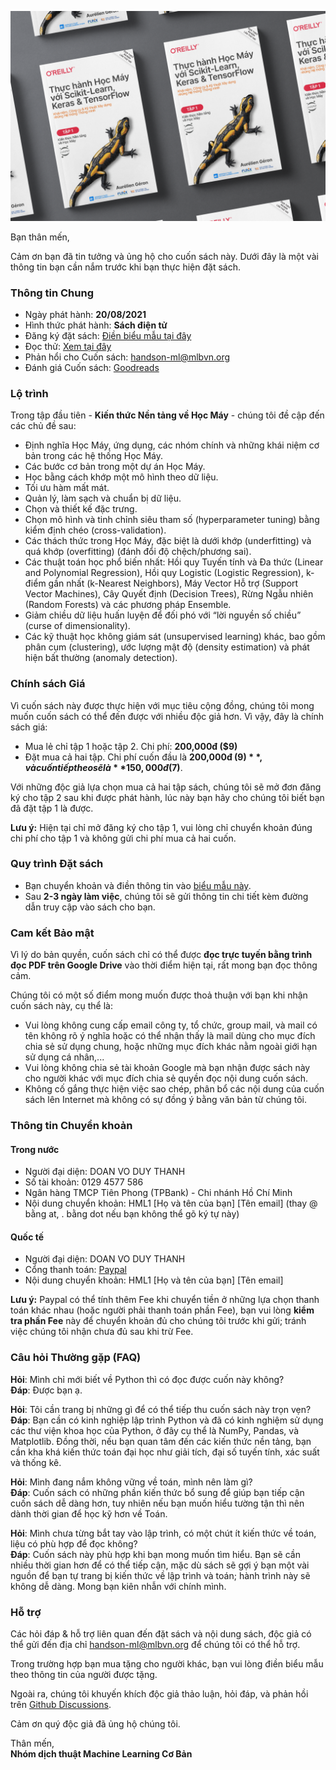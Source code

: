 ![](/assets/img/cover.png)

Bạn thân mến,

Cảm ơn bạn đã tin tưởng và ủng hộ cho cuốn sách này. Dưới đây là một vài thông tin bạn cần nắm trước khi bạn thực hiện đặt sách. 

### Thông tin Chung

* Ngày phát hành: **20/08/2021**
* Hình thức phát hành: **Sách điện tử**
* Đăng ký đặt sách: [Điền biểu mẫu tại đây](https://forms.gle/npLF1U4Xb9EKcesZ8)
* Đọc thử: [Xem tại đây](https://drive.google.com/file/d/1y-jjYf_KNPS2DNqjqUmcZjhwUTmEqBKQ/view?usp=sharing)
* Phản hổi cho Cuốn sách: [handson-ml@mlbvn.org](mailto:handson-ml@mlbvn.org)
* Đánh giá Cuốn sách: [Goodreads](https://www.goodreads.com/book/show/58798645)

### Lộ trình

Trong tập đầu tiên - **Kiến thức Nền tảng về Học Máy** - chúng tôi đề cập đến các chủ đề sau:

* Định nghĩa Học Máy, ứng dụng, các nhóm chính và những khái niệm cơ bản trong các hệ thống Học Máy.
* Các bước cơ bản trong một dự án Học Máy.
* Học bằng cách khớp một mô hình theo dữ liệu.
* Tối ưu hàm mất mát.
* Quản lý, làm sạch và chuẩn bị dữ liệu.
* Chọn và thiết kế đặc trưng.
* Chọn mô hình và tinh chỉnh siêu tham số (hyperparameter tuning) bằng kiểm định chéo (cross-validation).
* Các thách thức trong Học Máy, đặc biệt là dưới khớp (underfitting) và quá khớp (overfitting)
(đánh đổi độ chệch/phương sai).
* Các thuật toán học phổ biến nhất: Hồi quy Tuyến tính và Đa thức (Linear and Polynomial
Regression), Hồi quy Logistic (Logistic Regression), k-điểm gần nhất (k-Nearest Neighbors),
Máy Vector Hỗ trợ (Support Vector Machines), Cây Quyết định (Decision Trees), Rừng Ngẫu
nhiên (Random Forests) và các phương pháp Ensemble.
* Giảm chiều dữ liệu huấn luyện để đối phó với “lời nguyền số chiều” (curse of dimensionality).
* Các kỹ thuật học không giám sát (unsupervised learning) khác, bao gồm phân cụm (clustering),
ước lượng mật độ (density estimation) và phát hiện bất thường (anomaly detection).

### Chính sách Giá

Vì cuốn sách này được thực hiện với mục tiêu cộng đồng, chúng tôi mong muốn cuốn sách có thể đến được với nhiều độc giả hơn. 
Vì vậy, đây là chính sách giá:

* Mua lẻ chỉ tập 1 hoặc tập 2. Chi phí: **200,000đ ($9)**
* Đặt mua cả hai tập. Chi phí cuốn đầu là **200,000đ ($9)**, và cuốn tiếp theo sẽ là **150,000đ ($7)**.

Với những độc giả lựa chọn mua cả hai tập sách, chúng tôi sẽ mở đơn đăng ký cho tập 2 sau khi được phát hành, 
lúc này bạn hãy cho chúng tôi biết bạn đã đặt tập 1 là được.

**Lưu ý:** Hiện tại chỉ mở đăng ký cho tập 1, vui lòng chỉ chuyển khoản đúng chi phí cho tập 1 
và không gửi chi phí mua cả hai cuốn.

### Quy trình Đặt sách

* Bạn chuyển khoản và điền thông tin vào [biểu mẫu này](https://forms.gle/npLF1U4Xb9EKcesZ8).
* Sau **2-3 ngày làm việc**, chúng tôi sẽ gửi thông tin chi tiết kèm đường dẫn truy cập vào sách cho bạn.

### Cam kết Bảo mật
Vì lý do bản quyền, cuốn sách chỉ có thể được **đọc trực tuyến bằng trình đọc PDF trên Google Drive** 
vào thời điểm hiện tại, rất mong bạn đọc thông cảm. 

Chúng tôi có một số điểm mong muốn được thoả thuận với bạn khi nhận cuốn sách này, cụ thể là:

* Vui lòng không cung cấp email công ty, tổ chức, group mail, và mail có tên không rõ ý nghĩa hoặc có thể nhận thấy 
là mail dùng cho mục đích chia sẻ sử dụng chung, hoặc những mục đích khác nằm ngoài giới hạn sử dụng cá nhân,...
* Vui lòng không chia sẻ tài khoản Google mà bạn nhận được sách này cho người khác với mục đích chia sẻ quyền đọc nội dung cuốn sách.
* Không cố gắng thực hiện việc sao chép, phân bổ các nội dung của cuốn sách lên Internet mà không có sự đồng ý bằng văn bản từ chúng tôi.

### Thông tin Chuyển khoản
#### Trong nước

* Người đại diện: DOAN VO DUY THANH
* Số tài khoản: 0129 4577 586
* Ngân hàng TMCP Tiên Phong (TPBank) - Chi nhánh Hồ Chí Minh
* Nội dung chuyển khoản: HML1 [Họ và tên của bạn] [Tên email] (thay @ bằng at, . bằng dot nếu bạn không thể gõ ký tự này)

#### Quốc tế

* Người đại diện: DOAN VO DUY THANH
* Cổng thanh toán: [Paypal](https://www.paypal.com/paypalme/duythanhvn)
* Nội dung chuyển khoản: HML1 [Họ và tên của bạn] [Tên email]

**Lưu ý:** Paypal có thể tính thêm Fee khi chuyển tiền ở những lựa chọn thanh toán khác nhau (hoặc người phải thanh toán phần Fee), 
bạn vui lòng **kiểm tra phần Fee** này để chuyển khoản đủ cho chúng tôi trước khi gửi; tránh việc chúng tôi nhận chưa đủ sau khi trừ Fee.

### Câu hỏi Thường gặp (FAQ)
**Hỏi**: Mình chỉ mới biết về Python thì có đọc được cuốn này không?<br/>
**Đáp**: Được bạn ạ.

**Hỏi**: Tôi cần trang bị những gì để có thể tiếp thu cuốn sách này trọn vẹn?<br/>
**Đáp**: Bạn cần có kinh nghiệp lập trình Python và đã có kinh nghiệm sử dụng các thư viện khoa học của Python,
ở đây cụ thể là NumPy, Pandas, và Matplotlib. Đồng thời, nếu bạn  quan tâm đến các kiến thức nền tảng, 
bạn cần kha khá kiến thức toán đại học như giải tích, đại số tuyến tính, xác suất và thống kê.

**Hỏi**: Mình đang nắm không vững về toán, mình nên làm gì?<br/>
**Đáp**: Cuốn sách có những phần kiến thức bổ sung để giúp bạn tiếp cận cuốn sách dễ dàng hơn, 
tuy nhiên nếu bạn muốn hiểu tường tận thì nên dành thời gian để học kỹ hơn về Toán.

**Hỏi**: Mình chưa từng bắt tay vào lập trình, có một chút ít kiến thức về toán, liệu có phù hợp để đọc không?<br/>
**Đáp**: Cuốn sách này phù hợp khi bạn mong muốn tìm hiểu. Bạn sẽ cần nhiều thời gian hơn để có thể tiếp cận,
mặc dù sách sẽ gợi ý bạn một vài nguồn để bạn tự trang bị kiến thức về lập trình và toán; hành trình này sẽ không dễ dàng.
Mong bạn kiên nhẫn với chính mình.

### Hỗ trợ

Các hỏi đáp & hỗ trợ liên quan đến đặt sách và nội dung sách, độc giả có thể gửi đến 
địa chỉ [handson-ml@mlbvn.org](mailto:handson-ml@mlbvn.org) để chúng tôi có thể hỗ trợ.

Trong trường hợp bạn mua tặng cho người khác, 
bạn vui lòng điền biểu mẫu theo thông tin của người được tặng.

Ngoài ra, chúng tôi khuyến khích độc giả thảo luận, hỏi đáp, 
và phản hồi trên [Github Discussions](https://github.com/mlbvn/handson-ml2-vn/discussions).

Cảm ơn quý độc giả đã ủng hộ chúng tôi.

Thân mến,<br/>
**Nhóm dịch thuật Machine Learning Cơ Bản**
